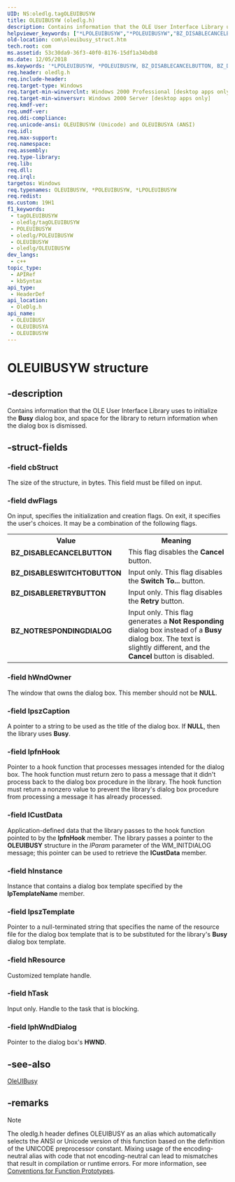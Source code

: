 ```yaml
---
UID: NS:oledlg.tagOLEUIBUSYW
title: OLEUIBUSYW (oledlg.h)
description: Contains information that the OLE User Interface Library uses to initialize the Busy dialog box, and space for the library to return information when the dialog box is dismissed. (Unicode)
helpviewer_keywords: ["*LPOLEUIBUSYW","*POLEUIBUSYW","BZ_DISABLECANCELBUTTON","BZ_DISABLERETRYBUTTON","BZ_DISABLESWITCHTOBUTTON","BZ_NOTRESPONDINGDIALOG","LPOLEUIBUSY","LPOLEUIBUSY structure pointer [COM]","OLEUIBUSY","OLEUIBUSY structure [COM]","OLEUIBUSYA","OLEUIBUSYW","POLEUIBUSY","POLEUIBUSY structure pointer [COM]","_ole_OLEUIBUSY_str","com.oleuibusy_struct","oledlg/LPOLEUIBUSY","oledlg/OLEUIBUSY","oledlg/OLEUIBUSYA","oledlg/OLEUIBUSYW","oledlg/POLEUIBUSY"]
old-location: com\oleuibusy_struct.htm
tech.root: com
ms.assetid: 53c30da9-36f3-40f0-8176-15df1a34bdb8
ms.date: 12/05/2018
ms.keywords: '*LPOLEUIBUSYW, *POLEUIBUSYW, BZ_DISABLECANCELBUTTON, BZ_DISABLERETRYBUTTON, BZ_DISABLESWITCHTOBUTTON, BZ_NOTRESPONDINGDIALOG, LPOLEUIBUSY, LPOLEUIBUSY structure pointer [COM], OLEUIBUSY, OLEUIBUSY structure [COM], OLEUIBUSYA, OLEUIBUSYW, POLEUIBUSY, POLEUIBUSY structure pointer [COM], _ole_OLEUIBUSY_str, com.oleuibusy_struct, oledlg/LPOLEUIBUSY, oledlg/OLEUIBUSY, oledlg/OLEUIBUSYA, oledlg/OLEUIBUSYW, oledlg/POLEUIBUSY'
req.header: oledlg.h
req.include-header: 
req.target-type: Windows
req.target-min-winverclnt: Windows 2000 Professional [desktop apps only]
req.target-min-winversvr: Windows 2000 Server [desktop apps only]
req.kmdf-ver: 
req.umdf-ver: 
req.ddi-compliance: 
req.unicode-ansi: OLEUIBUSYW (Unicode) and OLEUIBUSYA (ANSI)
req.idl: 
req.max-support: 
req.namespace: 
req.assembly: 
req.type-library: 
req.lib: 
req.dll: 
req.irql: 
targetos: Windows
req.typenames: OLEUIBUSYW, *POLEUIBUSYW, *LPOLEUIBUSYW
req.redist: 
ms.custom: 19H1
f1_keywords:
 - tagOLEUIBUSYW
 - oledlg/tagOLEUIBUSYW
 - POLEUIBUSYW
 - oledlg/POLEUIBUSYW
 - OLEUIBUSYW
 - oledlg/OLEUIBUSYW
dev_langs:
 - c++
topic_type:
 - APIRef
 - kbSyntax
api_type:
 - HeaderDef
api_location:
 - OleDlg.h
api_name:
 - OLEUIBUSY
 - OLEUIBUSYA
 - OLEUIBUSYW
---
```


# OLEUIBUSYW structure


## -description

Contains information that the OLE User Interface Library uses to initialize the <b>Busy</b> dialog box, and space for the library to return information when the dialog box is dismissed.

## -struct-fields

### -field cbStruct

The size of the structure, in bytes. This field must be filled on input.

### -field dwFlags

On input, specifies the initialization and creation flags. On exit, it specifies the user's choices. It may be a combination of the following flags.

<table>
<tr>
<th>Value</th>
<th>Meaning</th>
</tr>
<tr>
<td width="40%"><a id="BZ_DISABLECANCELBUTTON"></a><a id="bz_disablecancelbutton"></a><dl>
<dt><b>BZ_DISABLECANCELBUTTON</b></dt>
</dl>
</td>
<td width="60%">
This flag disables the <b>Cancel</b> button.

</td>
</tr>
<tr>
<td width="40%"><a id="BZ_DISABLESWITCHTOBUTTON"></a><a id="bz_disableswitchtobutton"></a><dl>
<dt><b>BZ_DISABLESWITCHTOBUTTON</b></dt>
</dl>
</td>
<td width="60%">
Input only. This flag disables the <b>Switch To...</b> button.

</td>
</tr>
<tr>
<td width="40%"><a id="BZ_DISABLERETRYBUTTON"></a><a id="bz_disableretrybutton"></a><dl>
<dt><b>BZ_DISABLERETRYBUTTON</b></dt>
</dl>
</td>
<td width="60%">
Input only. This flag disables the <b>Retry</b> button. 

</td>
</tr>
<tr>
<td width="40%"><a id="BZ_NOTRESPONDINGDIALOG"></a><a id="bz_notrespondingdialog"></a><dl>
<dt><b>BZ_NOTRESPONDINGDIALOG</b></dt>
</dl>
</td>
<td width="60%">
Input only. This flag generates a <b>Not Responding</b> dialog box instead of a <b>Busy</b> dialog box. The text is slightly different, and the <b>Cancel</b> button is disabled.

</td>
</tr>
</table>

### -field hWndOwner

The window that owns the dialog box. This member should not be <b>NULL</b>.

### -field lpszCaption

A pointer to a string to be used as the title of the dialog box. If <b>NULL</b>, then the library uses <b>Busy</b>.

### -field lpfnHook

Pointer to a hook function that processes messages intended for the dialog box. The hook function must return zero to pass a message that it didn't process back to the dialog box procedure in the library. The hook function must return a nonzero value to prevent the library's dialog box procedure from processing a message it has already processed.

### -field lCustData

Application-defined data that the library passes to the hook function pointed to by the <b>lpfnHook</b> member. The library passes a pointer to the <b>OLEUIBUSY</b> structure in the <i>lParam</i> parameter of the WM_INITDIALOG message; this pointer can be used to retrieve the <b>lCustData</b> member.

### -field hInstance

Instance that contains a dialog box template specified by the <b>lpTemplateName</b> member.

### -field lpszTemplate

Pointer to a null-terminated string that specifies the name of the resource file for the dialog box template that is to be substituted for the library's <b>Busy</b> dialog box template.

### -field hResource

Customized template handle.

### -field hTask

Input only. Handle to the task that is blocking.

### -field lphWndDialog

Pointer to the dialog box's <b>HWND</b>.

## -see-also

<a href="/windows/desktop/api/oledlg/nf-oledlg-oleuibusya">OleUIBusy</a>

## -remarks

> [!NOTE]
> The oledlg.h header defines OLEUIBUSY as an alias which automatically selects the ANSI or Unicode version of this function based on the definition of the UNICODE preprocessor constant. Mixing usage of the encoding-neutral alias with code that not encoding-neutral can lead to mismatches that result in compilation or runtime errors. For more information, see [Conventions for Function Prototypes](/windows/win32/intl/conventions-for-function-prototypes).

